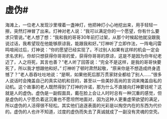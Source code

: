 # 虚伪#
海滩上，一位老人发现沙里埋着一盏神灯，他把神灯小心地挖出来，用手轻轻一擦，突然灯神冒了出来。灯神对老人说：“我可以满足你的一个愿望，你有什么要求只管说。”老人想了想：“我和我的哥哥30年前打过架，从那个时候起他就没跟我说过话，我希望现在他能够原谅我，能跟我和好。”灯神听了立即作法，一阵电闪雷鸣喧闹过后，灯神说：“你的愿望已经实现了。不过别人如果有这样的机会一定会求名求利，你却只想获得你哥哥的爱，获得你哥哥的原谅，这是不是因为你年纪老迈了，人之将死，其言也善？”老人听了回答说：“完全不是这样，是我的哥哥快要死了，所以我才想跟他和好。”
灯神听了顿时肃然起敬，“原来你是不想造成终身遗憾了？”老人吞吞吐吐地说：“是啊，如果他死后那万贯家财全都给了别人……”很多人说话时会掩盖自己的真实动机和目的，甚至以一些美妙高尚的言词来掩盖自私的动机。这个故事的老人既然得到了灯神的许诺，那为什么不直接向灯神要钱呢？这就是人的虚伪。虚伪是一副假面具，戴在脸上会让人时时总有一种沉重的感觉，但是虚伪的人宁愿负着这沉重也不愿坦然地面对，因为这种人更重虚荣欲望的满足，所以虚伪的人活得很不轻松。其实他们追逐表面的光彩是以掏空内在的东西为代价的。虚伪的人也许不知道，过度的虚伪而失去了真诚就成了一副没有灵魂的空壳。
  